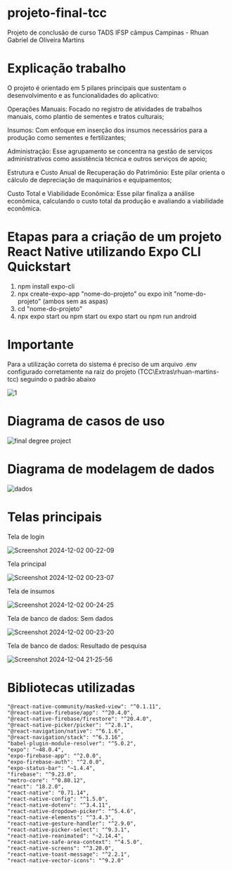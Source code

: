 # projeto-final-tcc

Projeto de conclusão de curso TADS IFSP câmpus Campinas - Rhuan Gabriel de Oliveira Martins

# Explicação trabalho

O projeto é orientado em 5 pilares principais que sustentam o desenvolvimento e as funcionalidades do aplicativo: 

Operações Manuais: Focado no registro de atividades de trabalhos manuais, como plantio de sementes e tratos culturais;

Insumos: Com enfoque em inserção dos insumos necessários para a produção como sementes e fertilizantes;

Administração: Esse agrupamento se concentra na gestão de serviços administrativos como assistência técnica e outros serviços de apoio;

Estrutura e Custo Anual de Recuperação do Patrimônio: Este pilar orienta o cálculo de depreciação de maquinários e equipamentos;

Custo Total e Viabilidade Econômica: Esse pilar finaliza a análise econômica, calculando o custo total da produção e avaliando a viabilidade econômica.


# Etapas para a criação de um projeto React Native utilizando Expo CLI Quickstart

1) npm install expo-cli
2) npx create-expo-app "nome-do-projeto" ou expo init "nome-do-projeto" (ambos sem as aspas)
3) cd "nome-do-projeto"
4) npx expo start ou npm start ou expo start ou npm run android

# Importante

Para a utilização correta do sistema é preciso de um arquivo .env configurado corretamente na raiz do projeto (TCC\Extras\rhuan-martins-tcc) seguindo o padrão abaixo


![1](https://github.com/user-attachments/assets/e03ce42f-8a59-4ca5-98f0-21f8105b71d1)



# Diagrama de casos de uso 

![final degree project](https://github.com/user-attachments/assets/33f3d4cd-e3ae-48e9-8257-3d582c01b5e0)


# Diagrama de modelagem de dados

![dados](https://github.com/user-attachments/assets/84da64cf-8a60-4a47-beb5-63ceb9d594e2)

# Telas principais

Tela de login

![Screenshot 2024-12-02 00-22-09](https://github.com/user-attachments/assets/6f4b5de7-ccb6-40c2-9480-759a0133609c)

Tela principal


![Screenshot 2024-12-02 00-23-07](https://github.com/user-attachments/assets/43d34150-b66c-4681-9b6b-706a84b7b11c)

Tela de insumos


![Screenshot 2024-12-02 00-24-25](https://github.com/user-attachments/assets/fada7929-6289-4984-a1d0-602711f4a6d1)

Tela de banco de dados: Sem dados


![Screenshot 2024-12-02 00-23-20](https://github.com/user-attachments/assets/888ee4da-c994-4cb0-a0c3-37cd5e8d2057)


Tela de banco de dados: Resultado de pesquisa


![Screenshot 2024-12-04 21-25-56](https://github.com/user-attachments/assets/e33ed18a-8ddc-430b-9ff3-1fb182551613)


# Bibliotecas utilizadas

    "@react-native-community/masked-view": "^0.1.11",
    "@react-native-firebase/app": "^20.4.0",
    "@react-native-firebase/firestore": "^20.4.0",
    "@react-native-picker/picker": "^2.8.1",
    "@react-navigation/native": "^6.1.6",
    "@react-navigation/stack": "^6.3.16",
    "babel-plugin-module-resolver": "^5.0.2",
    "expo": "~48.0.4",
    "expo-firebase-app": "^2.0.0",
    "expo-firebase-auth": "^2.0.0",
    "expo-status-bar": "~1.4.4",
    "firebase": "^9.23.0",
    "metro-core": "^0.80.12",
    "react": "18.2.0",
    "react-native": "0.71.14",
    "react-native-config": "^1.5.0",
    "react-native-dotenv": "^3.4.11",
    "react-native-dropdown-picker": "^5.4.6",
    "react-native-elements": "^3.4.3",
    "react-native-gesture-handler": "^2.9.0",
    "react-native-picker-select": "^9.3.1",
    "react-native-reanimated": "~2.14.4",
    "react-native-safe-area-context": "^4.5.0",
    "react-native-screens": "^3.20.0",
    "react-native-toast-message": "^2.2.1",
    "react-native-vector-icons": "^9.2.0"

